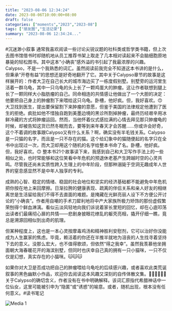 ```yaml
---
title: "2023-08-06 12:34:24"
date: 2023-08-06T10:00:00+08:00
draft: false
categories: ["moments","2023","2023-08"]
tags: ["朋友圈","生活记录"]
summary: "2023-08-06 12:34:24..."
---
```


#沉迷渺小叙事
​
​通常我喜欢阅读一些讨论尖锐议题的社科类或哲学类书籍，但上次去图书馆借书时却随机地从员工推荐书架上取走了几本相对读起来不会脑细胞原地暴毙的轻松图书。其中这本“小确丧”感外溢的书引起了我最浓厚的兴趣。
​
​Calypso，不是一个我熟悉的词汇。虽然阅读前我完全不知道这本书讲的是什么，但秉承“开卷有益”的思想还是好奇地翻开了它。其中关于Calypso章节的故事是这样展开的：
​
​作者大卫在自己长大的城市海边买了一栋度假别墅。别墅旁的运河里生活着一群乌龟，其中一只乌龟的头上长了一颗鸡蛋大的肿瘤。这让作者联想到腿上长了一颗同样大小脂肪瘤的自己。同命相连的共情感让他做出了一个大胆的决定：他要把自己身上的肿瘤割下来喂给这只乌龟。
​
​卧槽，他好疯。但，我好喜欢。🙃
​
​大卫找到医生，提出要保留割下来肿瘤的意愿，但鉴于美国的法律规定他遭到了医生的拒绝。疯批如他不惜独自跑到美墨边境的黑诊所割掉肿瘤，最终历经艰辛用冰鲜冷藏的方式将肿瘤运回。然而，当他怀着仪式感拉满的心情去拜见那只肿瘤龟的时候，却被告知这货已然冬眠而去，要等到来年春天才会苏醒……
​
​你或许会好奇，这个不着调的故事跟Calypso又有什么关系？啊，确实没有半毛钱关系。Calypso是一只猫的名字，而且是一只不存在的猫。这个给幻象中的猫随便起的名字只在全书中出现过一次，而大卫却用这个随机的名字给整本书命了名。
​
​​卧槽，他好疯。但，我好喜欢。🙃
​
​整本书21个故事读下来，我感到自己和大卫写作手法上的一些相似之处，也时常能够和这位笑看中年危机的预退休老基产生跨越时空的心灵共鸣。尽管我还尚未实质性跨入生理上的中年阶段，但那种溺毙于空洞无趣成年人世界的窒息感显然不是中年人独享的专利。

成熟的心智、稳定的情绪、稳固的社会地位和坚实的经济基础都不能避免中年危机把你按在地上来回摩擦。日渐拉胯的健康表现、疏离的伴侣关系和亲人好友的相继离世是生活留给我们不得不去直面的难题。是掩藏在光鲜亮丽人设下不方便公开讨论的“小确丧”。作者用自嘲的手术刀犀利地将中产大家族所极力矫饰的那份虚假繁荣刨得个鲜血淋漓。看似云淡风轻地向我们诉说着家长里短的回忆，却在心底叩荡出读者们最痛彻心扉的共情——悲剧身披眼花缭乱的躯壳亮相，撬开仔细一瞧，竟总是溯源回相似到出奇的肌理。

但某种程度上，这也是一本心灵按摩毒鸡汤和精神胜利安慰剂，它可以治好你没能成为人生赢家的焦虑。毕竟，赖活着的你还在半推半就地为沮丧的人生找寻着坚持下去的意义。没那么宏大，也不值得歌颂，但依然“得之我幸”。虽然我羡慕他坐拥面朝大海春暖花开的海滨别墅，但同时也庆幸自己真的拥有一只小猫咪，一只不仅仅是幻想，真实存在的小猫咪。
​
🐱🐱🐱

​如果你对大卫是否成功把自己的肿瘤喂给乌龟吃的后续感兴趣，或者喜欢此类荒诞叙事的黑色幽默小作品，欢迎你去阅读这本风趣又深刻的自传体散文集。
​
​🧜🏻🧜🏻🧜🏻
​
关于Calypso的确切含义，作者没有在书中明确解释。该词汇原指代希腊神话中一位仙女，这里可能被引申为“隐匿”或“诱惑”的喻意。或者，随机出现，根本没有任何意义。
​
​#读书笔记

![Media 1](/Moments/photos/2023-08-06/202308061234240.jpg)

